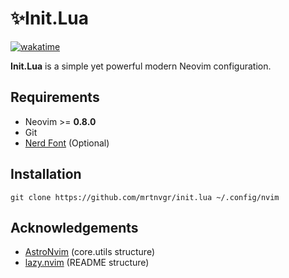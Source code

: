 # ✨Init.Lua

[![wakatime](https://wakatime.com/badge/user/5fea8bc3-faf2-4ced-9ae0-78ed7f87428f/project/893e579b-0331-4ddf-bbd4-24f1353d0832.svg)](https://wakatime.com/badge/user/5fea8bc3-faf2-4ced-9ae0-78ed7f87428f/project/893e579b-0331-4ddf-bbd4-24f1353d0832)

**Init.Lua** is a simple yet powerful modern Neovim configuration.

## Requirements

- Neovim >= **0.8.0**
- Git
- [Nerd Font](https://nerdfonts.com/) (Optional)

## Installation

```console
git clone https://github.com/mrtnvgr/init.lua ~/.config/nvim
```

## Acknowledgements

- [AstroNvim](https://github.com/AstroNvim/AstroNvim) (core.utils structure)
- [lazy.nvim](https://github.com/folke/lazy.nvim) (README structure)
